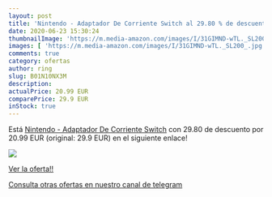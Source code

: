 ```yaml
---
layout: post
title: 'Nintendo - Adaptador De Corriente Switch al 29.80 % de descuento'
date: 2020-06-23 15:30:24
thumbnailImage: 'https://m.media-amazon.com/images/I/31GIMND-wTL._SL200_.jpg'
images: [ 'https://m.media-amazon.com/images/I/31GIMND-wTL._SL200_.jpg' ]
comments: true
category: ofertas
author: ring
slug: B01N10NX3M
description:
actualPrice: 20.99 EUR
comparePrice: 29.9 EUR
inStock: true
---
```


Está [Nintendo - Adaptador De Corriente Switch](https://www.amazon.com/dp/B01N10NX3M/?tag=redken08-20) con 29.80 de descuento por 20.99 EUR (original: 29.9 EUR) en el siguiente enlace!

[![](https://m.media-amazon.com/images/I/31GIMND-wTL._SL200_.jpg)](https://www.amazon.com/dp/B01N10NX3M/?tag=redken08-20)

[Ver la oferta!!](https://www.amazon.com/dp/B01N10NX3M/?tag=redken08-20)

[Consulta otras ofertas en nuestro canal de telegram](https://t.me/s/ofertas25)
